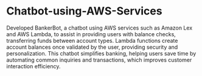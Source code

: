 # Chatbot-using-AWS-Services

Developed BankerBot, a chatbot using AWS services such as Amazon Lex and AWS Lambda, to assist in
providing users with balance checks, transferring funds between account types. Lambda functions
create account balances once validated by the user, providing security and personalization. This chatbot
simplifies banking, helping users save time by automating common inquiries and transactions, which
improves customer interaction efficiency.
